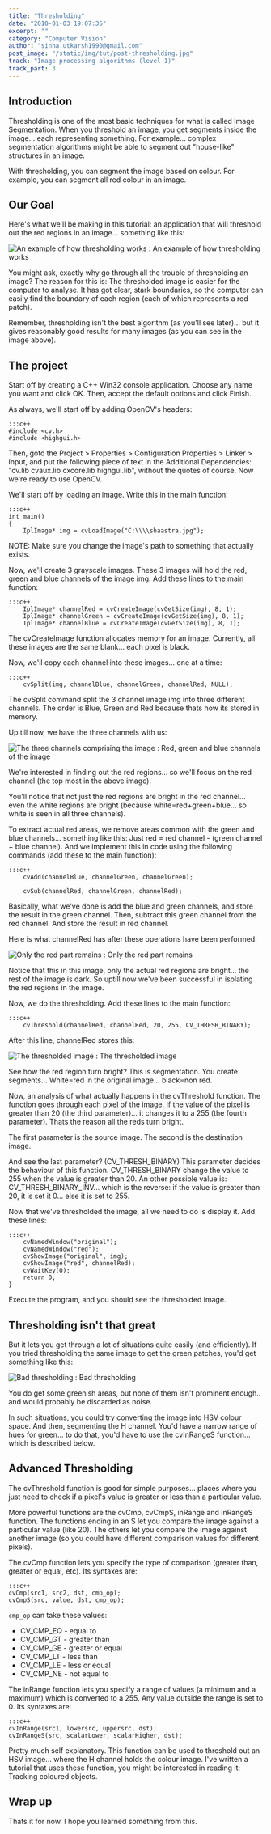```yaml
---
title: "Thresholding"
date: "2010-01-03 19:07:36"
excerpt: ""
category: "Computer Vision"
author: "sinha.utkarsh1990@gmail.com"
post_image: "/static/img/tut/post-thresholding.jpg"
track: "Image processing algorithms (level 1)"
track_part: 3
---
```



## Introduction

Thresholding is one of the most basic techniques for what is called Image Segmentation. When you threshold an image, you get segments inside the image... each representing something. For example... complex segmentation algorithms might be able to segment out "house-like" structures in an image.

With thresholding, you can segment the image based on colour. For example, you can segment all red colour in an image. 

## Our Goal

Here's what we'll be making in this tutorial: an application that will threshold out the red regions in an image... something like this:

![An example of how thresholding works](/static/img/tut/thresholding_example.jpg)
: An example of how thresholding works

You might ask, exactly why go through all the trouble of thresholding an image? The reason for this is: The thresholded image is easier for the computer to analyse. It has got clear, stark boundaries, so the computer can easily find the boundary of each region (each of which represents a red patch).

Remember, thresholding isn't the best algorithm (as you'll see later)... but it gives reasonably good results for many images (as you can see in the image above). 

## The project

Start off by creating a C++ Win32 console application. Choose any name you want and click OK. Then, accept the default options and click Finish.

As always, we'll start off by adding OpenCV's headers: 
    
    :::c++
    #include <cv.h>
    #include <highgui.h>

Then, goto the Project > Properties > Configuration Properties > Linker > Input, and put the following piece of text in the Additional Dependencies: "cv.lib cvaux.lib cxcore.lib highgui.lib", without the quotes of course. Now we're ready to use OpenCV.

We'll start off by loading an image. Write this in the main function: 
    
    
    :::c++
    int main()
    {
        IplImage* img = cvLoadImage("C:\\\\shaastra.jpg");

NOTE: Make sure you change the image's path to something that actually exists.

Now, we'll create 3 grayscale images. These 3 images will hold the red, green and blue channels of the image img. Add these lines to the main function: 
    
    
    :::c++
        IplImage* channelRed = cvCreateImage(cvGetSize(img), 8, 1);
        IplImage* channelGreen = cvCreateImage(cvGetSize(img), 8, 1);
        IplImage* channelBlue = cvCreateImage(cvGetSize(img), 8, 1);

The cvCreateImage function allocates memory for an image. Currently, all these images are the same blank... each pixel is black.

Now, we'll copy each channel into these images... one at a time: 
    
    
    :::c++
        cvSplit(img, channelBlue, channelGreen, channelRed, NULL);

The cvSplit command split the 3 channel image img into three different channels. The order is Blue, Green and Red because thats how its stored in memory.

Up till now, we have the three channels with us:

![The three channels comprising the image](/static/img/tut/thresholding_channels.jpg)
: Red, green and blue channels of the image

We're interested in finding out the red regions... so we'll focus on the red channel (the top most in the above image).

You'll notice that not just the red regions are bright in the red channel... even the white regions are bright (because white=red+green+blue... so white is seen in all three channels).

To extract actual red areas, we remove areas common with the green and blue channels... something like this: Just red = red channel - (green channel + blue channel). And we implement this in code using the following commands (add these to the main function): 
    
    
    :::c++
        cvAdd(channelBlue, channelGreen, channelGreen);
    
        cvSub(channelRed, channelGreen, channelRed);

Basically, what we've done is add the blue and green channels, and store the result in the green channel. Then, subtract this green channel from the red channel. And store the result in red channel.

Here is what channelRed has after these operations have been performed:

![Only the red part remains](/static/img/tut/thresholding_onlyred.jpg)
: Only the red part remains

Notice that this in this image, only the actual red regions are bright... the rest of the image is dark. So uptill now we've been successful in isolating the red regions in the image.

Now, we do the thresholding. Add these lines to the main function: 
    
    
    :::c++
        cvThreshold(channelRed, channelRed, 20, 255, CV_THRESH_BINARY);

After this line, channelRed stores this:

![The thresholded image](/static/img/tut/thresholding_thresholded1.jpg)
: The thresholded image

See how the red region turn bright? This is segmentation. You create segments... White=red in the original image... black=non red.

Now, an analysis of what actually happens in the cvThreshold function. The function goes through each pixel of the image. If the value of the pixel is greater than 20 (the third parameter)... it changes it to a 255 (the fourth parameter). Thats the reason all the reds turn bright.

The first parameter is the source image. The second is the destination image.

And see the last parameter? (CV_THRESH_BINARY) This parameter decides the behaviour of this function. CV_THRESH_BINARY change the value to 255 when the value is greater than 20. An other possible value is: CV_THRESH_BINARY_INV... which is the reverse: if the value is greater than 20, it is set it 0... else it is set to 255.

Now that we've thresholded the image, all we need to do is display it. Add these lines: 
    
    
    :::c++
        cvNamedWindow("original");
        cvNamedWindow("red");
        cvShowImage("original", img);
        cvShowImage("red", channelRed);
        cvWaitKey(0);
        return 0;
    }

Execute the program, and you should see the thresholded image. 

## Thresholding isn't that great

But it lets you get through a lot of situations quite easily (and efficiently). If you tried thresholding the same image to get the green patches, you'd get something like this:

![Bad thresholding](/static/img/tut/thresholding_bad.jpg)
: Bad thresholding

You do get some greenish areas, but none of them isn't prominent enough.. and would probably be discarded as noise.

In such situations, you could try converting the image into HSV colour space. And then, segmenting the H channel. You'd have a narrow range of hues for green... to do that, you'd have to use the cvInRangeS function... which is described below.

## Advanced Thresholding

The cvThreshold function is good for simple purposes... places where you just need to check if a pixel's value is greater or less than a particular value.

More powerful functions are the cvCmp, cvCmpS, inRange and inRangeS function. The functions ending in an S let you compare the image against a particular value (like 20). The others let you compare the image against another image (so you could have different comparison values for different pixels).

The cvCmp function lets you specify the type of comparison (greater than, greater or equal, etc). Its syntaxes are: 
    
    
    :::c++
    cvCmp(src1, src2, dst, cmp_op);
    cvCmpS(src, value, dst, cmp_op);

`cmp_op` can take these values: 

  * CV_CMP_EQ - equal to
  * CV_CMP_GT - greater than
  * CV_CMP_GE - greater or equal
  * CV_CMP_LT - less than
  * CV_CMP_LE - less or equal
  * CV_CMP_NE - not equal to

The inRange function lets you specify a range of values (a minimum and a maximum) which is converted to a 255. Any value outside the range is set to 0. Its syntaxes are: 
    
    
    :::c++
    cvInRange(src1, lowersrc, uppersrc, dst);
    cvInRangeS(src, scalarLower, scalarHigher, dst);

Pretty much self explanatory. This function can be used to threshold out an HSV image... where the H channel holds the colour image. I've written a tutorial that uses these function, you might be interested in reading it: Tracking coloured objects. 

## Wrap up

Thats it for now. I hope you learned something from this.
